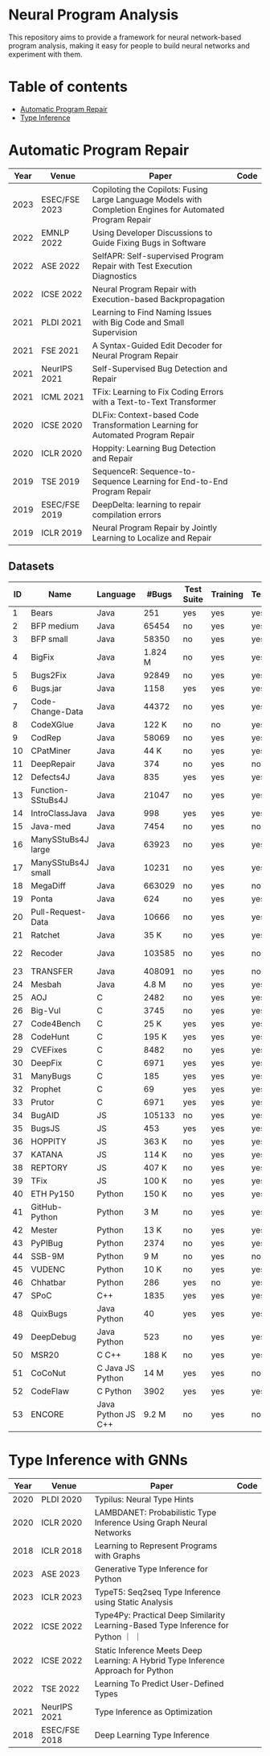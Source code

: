 # Neural Program Analysis

This repository aims to provide a framework for neural network-based program analysis, making it easy for people to build neural networks and experiment with them.

# Table of contents
- [Automatic Program Repair](#automatic-program-repair)
- [Type Inference](#type-inference)

# Automatic Program Repair
| Year | Venue        | Paper                                                        | Code                                                         |
| ---- | ------------ | ------------------------------------------------------------ | ------------------------------------------------------------ |
| 2023 | ESEC/FSE 2023 | Copiloting the Copilots: Fusing Large Language Models with Completion Engines for Automated Program Repair |               |
| 2022 | EMNLP 2022   | Using Developer Discussions to Guide Fixing Bugs in Software |                                                              |
| 2022 | ASE 2022     | SelfAPR: Self-supervised Program Repair with Test Execution Diagnostics |                                                   |
| 2022 | ICSE 2022    | Neural Program Repair with Execution-based Backpropagation   |                                                              |
| 2021 | PLDI 2021    | Learning to Find Naming Issues with Big Code and Small Supervision |                                                        |
| 2021 | FSE 2021     | A Syntax-Guided Edit Decoder for Neural Program Repair       |                                                              |
| 2021 | NeurIPS 2021 | Self-Supervised Bug Detection and Repair                     |                                                              |
| 2021 | ICML 2021    | TFix: Learning to Fix Coding Errors with a Text-to-Text Transformer |                                                       |
| 2020 | ICSE 2020    | DLFix: Context-based Code Transformation Learning for Automated Program Repair |                                            |
| 2020 | ICLR 2020    | Hoppity: Learning Bug Detection and Repair                   |                                                              |
| 2019 | TSE 2019     | SequenceR: Sequence-to-Sequence Learning for End-to-End Program Repair |                                                    |
| 2019 | ESEC/FSE 2019 | DeepDelta: learning to repair compilation errors            |                                                              |
| 2019 | ICLR 2019    | Neural Program Repair by Jointly Learning to Localize and Repair |                                                          |

## Datasets
| ID |     Name           |     Language    |    #Bugs    |  Test Suite  |  Training  |  Testing   |     Links      |       Others      |
| -- | ------------------ | --------------- | ----------- | ------------ | ---------- | ---------- | -------------- | ----------------- |
| 1  | Bears              | Java            | 251         | yes          | yes        | yes        | [Github](https://github.com/bears-bugs/bears-benchmark) |                   |
| 2  | BFP medium         | Java            | 65454       | no           | yes        | yes        | [Zenodo](https://zenodo.org/records/7478730) |                   |
| 3  | BFP small          | Java            | 58350       | no           | yes        | yes        | [Zenodo](https://zenodo.org/records/7478730) |                   |
| 4  | BigFix             | Java            | 1.824 M     | no           | yes        | yes        | [Github](https://github.com/OOPSLA-2019-BugDetection/OOPSLA-2019-BugDetection) |  |
| 5  | Bugs2Fix           | Java            | 92849       | no           | yes        | yes        |  |                   |
| 6  | Bugs.jar           | Java            | 1158        | yes          | yes        | yes        | [Github](https://github.com/bugs-dot-jar/bugs-dot-jar) |                   |
| 7  | Code-Change-Data   | Java            | 44372       | no           | yes        | yes        | [Google Drive](https://drive.google.com/file/d/1wSl_SN17tbATqlhNMO0O7sEkH9gqJ9Vr/edit) |                   |
| 8  | CodeXGlue          | Java            | 122 K       | no           | no         | yes        |                |                   |
| 9  | CodRep             | Java            | 58069       | no           | yes        | yes        | [Github](https://github.com/ASSERT-KTH/CodRep) |                   |
| 10 | CPatMiner          | Java            | 44 K        | no           | yes        | yes        |                |                   |
| 11 | DeepRepair         | Java            | 374         | no           | yes        | no         |                |                   |
| 12 | Defects4J          | Java            | 835         | yes          | yes        | yes        | [Github](https://github.com/rjust/defects4j) |                   |
| 13 | Function-SStuBs4J  | Java            | 21047       | no           | yes        | yes        | [Zenodo](https://zenodo.org/records/5353354) |                   |
| 14 | IntroClassJava     | Java            | 998         | yes          | yes        | yes        | [Github](https://github.com/Spirals-Team/IntroClassJava) |                   |
| 15 | Java-med           | Java            | 7454        | no           | yes        | no         | [AWS](https://s3.amazonaws.com/code2vec/data/java14m_data.tar.gz) |                   |
| 16 | ManySStuBs4J large | Java            | 63923       | no           | yes        | yes        | [Zenodo](https://zenodo.org/record/3653444) |                   |
| 17 | ManySStuBs4J small | Java            | 10231       | no           | yes        | yes        | [Zenodo](https://zenodo.org/record/3653444) |                   |
| 18 | MegaDiff           | Java            | 663029      | no           | yes        | no         | [Zenodo](https://zenodo.org/record/5013515) |                   |
| 19 | Ponta              | Java            | 624         | no           | yes        | yes        | [Github](https://github.com/SAP/project-kb/tree/main/MSR2019) |                   |
| 20 | Pull-Request-Data  | Java            | 10666       | no           | yes        | yes        | [Zenodo](https://zenodo.org/records/7482720) |                   |
| 21 | Ratchet            | Java            | 35 K        | no           | yes        | yes        | [Github](https://github.com/hideakihata/NMTbasedCorrectivePatchGenerationDataset) |                   |
| 22 | Recoder            | Java            | 103585      | no           | yes        | no         | [Google Drive](https://drive.google.com/drive/folders/1ECNX98qj9FMdRT2MXOUY6aQ6-sNT0b_a) |                   |
| 23 | TRANSFER           | Java            | 408091      | no           | yes        | no         | [MEGA](https://mega.nz/file/u0wQzRga#Q2BHCuRD2aW_61vshVbcxj-ObYh2cyGhqOAmAXNn-T0) |                   |
| 24 | Mesbah             | Java            | 4.8 M       | no           | yes        | yes        |                |                   |
| 25 | AOJ                | C               | 2482        | no           | yes        | yes        | [Others](http://developers.u-aizu.ac.jp/index) |                   |
| 26 | Big-Vul            | C               | 3745        | no           | yes        | yes        | [Github](https://github.com/ZeoVan/MSR_20_Code_Vulnerability_CSV_Dataset) |                   |
| 27 | Code4Bench         | C               | 25 K        | yes          | yes        | yes        | [Zenodo](https://zenodo.org/record/2582968)               |                   |
| 28 | CodeHunt           | C               | 195 K       | yes          | yes        | yes        |                |                   |
| 29 | CVEFixes           | C               | 8482        | no           | yes        | yes        | [Github](https://github.com/secureIT-project/CVEfixes) |                   |
| 30 | DeepFix            | C               | 6971        | yes          | yes        | yes        | [Github](https://github.com/C-Ritam98/DeepFix) |                   |
| 31 | ManyBugs           | C               | 185         | yes          | yes        | yes        | [Others](https://repairbenchmarks.cs.umass.edu/) |                   |
| 32 | Prophet            | C               | 69          | yes          | yes        | yes        | [Github](https://github.com/epicosy/prophet) |                   |
| 33 | Prutor             | C               | 6971        | yes          | yes        | yes        | [Others](https://www.cse.iitk.ac.in/users/karkare/prutor/) |                   |
| 34 | BugAID             | JS              | 105133      | no           | yes        | yes        | [Others](http://salt.ece.ubc.ca/software/bugaid/) |                   |
| 35 | BugsJS             | JS              | 453         | yes          | yes        | yes        | [Others](https://bugsjs.github.io/#nav-download) |                   |
| 36 | HOPPITY            | JS              | 363 K       | no           | yes        | yes        | [Github](https://github.com/AI-nstein/hoppity) |                   |
| 37 | KATANA             | JS              | 114 K       | no           | yes        | yes        | [Github](https://github.com/saltlab/Katana) |                   |
| 38 | REPTORY            | JS              | 407 K       | no           | yes        | yes        | [Github](https://github.com/annon-reptory/reptory)               |                   |
| 39 | TFix               | JS              | 100 K       | no           | yes        | yes        | [Github](https://github.com/eth-sri/TFixs) |                   |
| 40 | ETH Py150          | Python          | 150 K       | no           | yes        | yes        | [Others](https://www.sri.inf.ethz.ch/py150) |                   |
| 41 | GitHub-Python      | Python          | 3 M         | no           | yes        | yes        | [Github](https://github.com/michiyasunaga/bifi) |                   |
| 42 | Mester             | Python          | 13 K        | no           | yes        | yes        |  |                   |
| 43 | PyPIBug            | Python          | 2374        | no           | yes        | yes        | [Github](https://github.com/microsoft/neurips21-self-supervised-bug-detection-and-repair) |                   |
| 44 | SSB-9M             | Python          | 9 M         | no           | yes        | no         | [Zenodo](https://zenodo.org/records/5845439) |                   |
| 45 | VUDENC             | Python          | 10 K        | no           | yes        | yes        | [Zenodo](https://zenodo.org/record/3559203) |                   |
| 46 | Chhatbar           | Python          | 286         | yes          | no         | yes        | [Github](https://github.com/purushottamkar/macer) |                   |
| 47 | SPoC               | C++             | 1835        | yes          | yes        | yes        | [Others](https://sumith1896.github.io/spoc/) |                   |
| 48 | QuixBugs           | Java Python     | 40          | yes          | yes        | yes        | [Github](https://github.com/jkoppel/QuixBugs) |                   |
| 49 | DeepDebug          | Java Python     | 523         | no           | yes        | yes        |                |                   |
| 50 | MSR20              | C C++           | 188 K       | no           | yes        | yes        | [Zenodo](https://zenodo.org/records/6324846) |                   |
| 51 | CoCoNut            | C Java JS Python| 14 M        | yes          | yes        | no         | [Github](https://github.com/lin-tan/CoCoNut-Artifact) |                   |
| 52 | CodeFlaw           | C Python        | 3902        | yes          | yes        | yes        | [Others](https://codeflaws.github.io/) |                   |
| 53 | ENCORE             | Java Python JS C++| 9.2 M     | no           | yes        | no         |                |                   |



# Type Inference with GNNs
| Year | Venue        | Paper                                                        | Code                                                         |
| ---- | ------------ | ------------------------------------------------------------ | ------------------------------------------------------------ |
| 2020 | PLDI 2020    | Typilus: Neural Type Hints                                   |                                                              |
| 2020 | ICLR 2020    | LAMBDANET: Probabilistic Type Inference Using Graph Neural Networks |                                                       |
| 2018 | ICLR 2018    | Learning to Represent Programs with Graphs                   |                                                              |
| 2023 | ASE  2023    | Generative Type Inference for Python                         |                                                              |
| 2023 | ICLR 2023    | TypeT5: Seq2seq Type Inference using Static Analysis         |                                                              |
| 2022 | ICSE 2022    | Type4Py: Practical Deep Similarity Learning-Based Type Inference for Python ｜                                              ｜
| 2022 | ICSE 2022    | Static Inference Meets Deep Learning: A Hybrid Type Inference Approach for Python |                                         |
| 2022 | TSE  2022    | Learning To Predict User-Defined Types                       |                                                              |
| 2021 | NeurIPS 2021 | Type Inference as Optimization                               |                                                              |
| 2018 | ESEC/FSE 2018| Deep Learning Type Inference                                 |                                                              |

